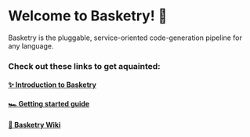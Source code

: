# Welcome to Basketry! 🧺

Basketry is the pluggable, service-oriented code-generation pipeline for any language.

### Check out these links to get aquainted:

#### [✨ Introduction to Basketry](https://github.com/basketry/basketry/wiki/Introducing-Basketry)

#### [🏎️ Getting started guide](https://github.com/basketry/basketry/wiki/Getting-started-with-Basketry)

#### [🧠 Basketry Wiki](https://github.com/basketry/basketry/wiki)
